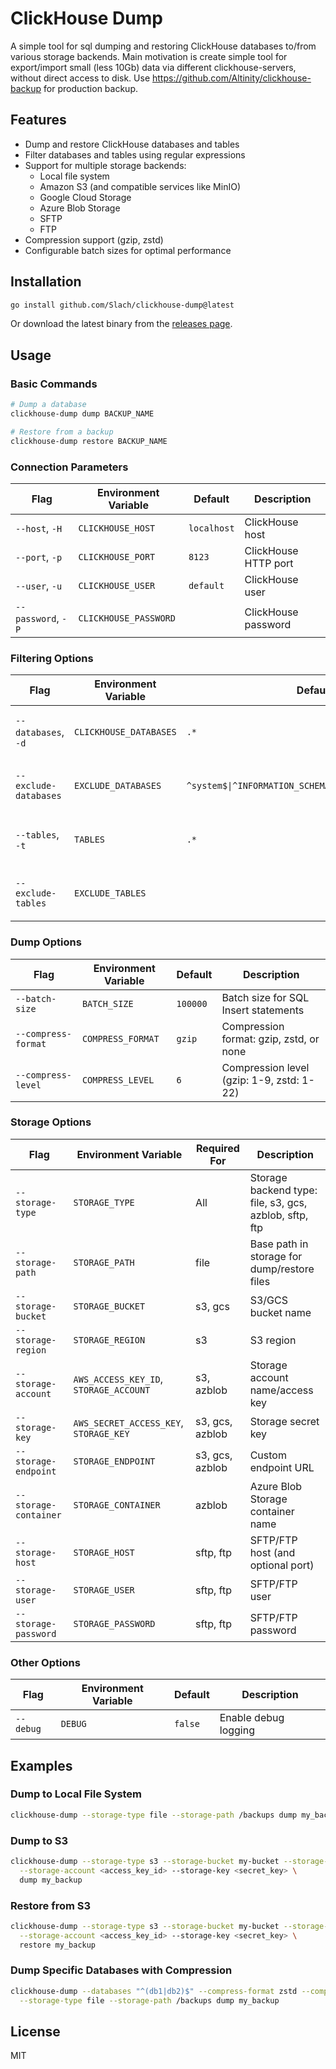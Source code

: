# ClickHouse Dump

A simple tool for sql dumping and restoring ClickHouse databases to/from various storage backends. 
Main motivation is create simple tool for export/import small (less 10Gb) data via different clickhouse-servers, without direct access to disk.
Use https://github.com/Altinity/clickhouse-backup for production backup.

## Features

- Dump and restore ClickHouse databases and tables
- Filter databases and tables using regular expressions
- Support for multiple storage backends:
  - Local file system
  - Amazon S3 (and compatible services like MinIO)
  - Google Cloud Storage
  - Azure Blob Storage
  - SFTP
  - FTP
- Compression support (gzip, zstd)
- Configurable batch sizes for optimal performance

## Installation

```bash
go install github.com/Slach/clickhouse-dump@latest
```

Or download the latest binary from the [releases page](https://github.com/Slach/clickhouse-dump/releases).

## Usage

### Basic Commands

```bash
# Dump a database
clickhouse-dump dump BACKUP_NAME

# Restore from a backup
clickhouse-dump restore BACKUP_NAME
```

### Connection Parameters

| Flag | Environment Variable | Default | Description |
|------|---------------------|---------|-------------|
| `--host`, `-H` | `CLICKHOUSE_HOST` | `localhost` | ClickHouse host |
| `--port`, `-p` | `CLICKHOUSE_PORT` | `8123` | ClickHouse HTTP port |
| `--user`, `-u` | `CLICKHOUSE_USER` | `default` | ClickHouse user |
| `--password`, `-P` | `CLICKHOUSE_PASSWORD` | | ClickHouse password |

### Filtering Options

| Flag | Environment Variable | Default | Description |
|------|---------------------|---------|-------------|
| `--databases`, `-d` | `CLICKHOUSE_DATABASES` | `.*` | Regexp pattern for databases to include |
| `--exclude-databases` | `EXCLUDE_DATABASES` | `^system$\|^INFORMATION_SCHEMA$\|^information_schema$` | Regexp pattern for databases to exclude |
| `--tables`, `-t` | `TABLES` | `.*` | Regexp pattern for tables to include |
| `--exclude-tables` | `EXCLUDE_TABLES` | | Regexp pattern for tables to exclude |

### Dump Options

| Flag | Environment Variable | Default | Description |
|------|---------------------|---------|-------------|
| `--batch-size` | `BATCH_SIZE` | `100000` | Batch size for SQL Insert statements |
| `--compress-format` | `COMPRESS_FORMAT` | `gzip` | Compression format: gzip, zstd, or none |
| `--compress-level` | `COMPRESS_LEVEL` | `6` | Compression level (gzip: 1-9, zstd: 1-22) |

### Storage Options

| Flag | Environment Variable | Required For | Description |
|------|---------------------|--------------|-------------|
| `--storage-type` | `STORAGE_TYPE` | All | Storage backend type: file, s3, gcs, azblob, sftp, ftp |
| `--storage-path` | `STORAGE_PATH` | file | Base path in storage for dump/restore files |
| `--storage-bucket` | `STORAGE_BUCKET` | s3, gcs | S3/GCS bucket name |
| `--storage-region` | `STORAGE_REGION` | s3 | S3 region |
| `--storage-account` | `AWS_ACCESS_KEY_ID`, `STORAGE_ACCOUNT` | s3, azblob | Storage account name/access key |
| `--storage-key` | `AWS_SECRET_ACCESS_KEY`, `STORAGE_KEY` | s3, gcs, azblob | Storage secret key |
| `--storage-endpoint` | `STORAGE_ENDPOINT` | s3, gcs, azblob | Custom endpoint URL |
| `--storage-container` | `STORAGE_CONTAINER` | azblob | Azure Blob Storage container name |
| `--storage-host` | `STORAGE_HOST` | sftp, ftp | SFTP/FTP host (and optional port) |
| `--storage-user` | `STORAGE_USER` | sftp, ftp | SFTP/FTP user |
| `--storage-password` | `STORAGE_PASSWORD` | sftp, ftp | SFTP/FTP password |

### Other Options

| Flag | Environment Variable | Default | Description |
|------|---------------------|---------|-------------|
| `--debug` | `DEBUG` | `false` | Enable debug logging |

## Examples

### Dump to Local File System

```bash
clickhouse-dump --storage-type file --storage-path /backups dump my_backup
```

### Dump to S3

```bash
clickhouse-dump --storage-type s3 --storage-bucket my-bucket --storage-region us-east-1 \
  --storage-account <access_key_id> --storage-key <secret_key> \
  dump my_backup
```

### Restore from S3

```bash
clickhouse-dump --storage-type s3 --storage-bucket my-bucket --storage-region us-east-1 \
  --storage-account <access_key_id> --storage-key <secret_key> \
  restore my_backup
```

### Dump Specific Databases with Compression

```bash
clickhouse-dump --databases "^(db1|db2)$" --compress-format zstd --compress-level 19 \
  --storage-type file --storage-path /backups dump my_backup
```

## License

MIT
